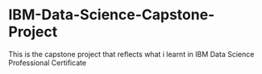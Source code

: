 # IBM-Data-Science-Capstone-Project
This is the capstone project that reflects what i learnt in IBM Data Science Professional Certificate
